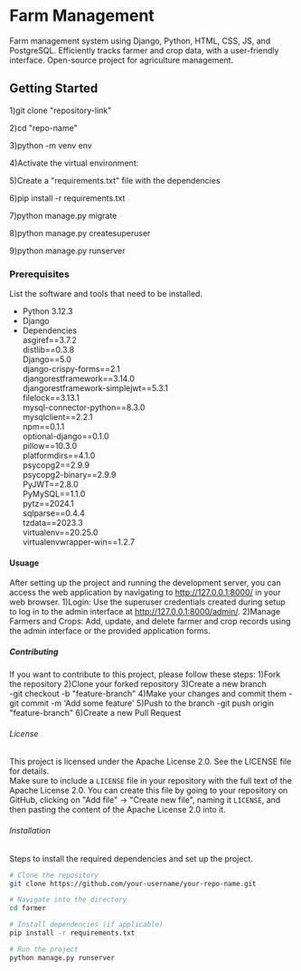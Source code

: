 # Farm Management
Farm management system using Django, Python, HTML, CSS, JS, and PostgreSQL. Efficiently tracks farmer and crop data, with a user-friendly interface. Open-source project for agriculture management.

## Getting Started

 1)git clone "repository-link"

 2)cd "repo-name"

 3)python -m venv env

 4)Activate the virtual environment:

 5)Create a "requirements.txt" file with the dependencies 

 6)pip install -r requirements.txt

 7)python manage.py migrate

 8)python manage.py createsuperuser

 9)python manage.py runserver


### Prerequisites
List the software and tools that need to be installed.

- Python 3.12.3
- Django
- Dependencies  
        asgiref==3.7.2 <br>
        distlib==0.3.8<br>
        Django==5.0<br>
        django-crispy-forms==2.1<br>
        djangorestframework==3.14.0<br>
        djangorestframework-simplejwt==5.3.1<br>
        filelock==3.13.1<br>
        mysql-connector-python==8.3.0<br>
        mysqlclient==2.2.1<br>
        npm==0.1.1<br>
        optional-django==0.1.0<br>
        pillow==10.3.0<br>
        platformdirs==4.1.0<br>
        psycopg2==2.9.9<br>
        psycopg2-binary==2.9.9<br>
        PyJWT==2.8.0<br>
        PyMySQL==1.1.0<br>
        pytz==2024.1<br>
        sqlparse==0.4.4<br>
        tzdata==2023.3<br>
        virtualenv==20.25.0<br>
        virtualenvwrapper-win==1.2.7<br>


#### Usuage
After setting up the project and running the development server, you can access the web application by navigating to http://127.0.0.1:8000/ in your web browser.
 1)Login: Use the superuser credentials created during setup to log in to the admin interface at http://127.0.0.1:8000/admin/.
 2)Manage Farmers and Crops: Add, update, and delete farmer and crop records using the admin interface or the provided application forms.

##### Contributing
If you want to contribute to this project, please follow these steps:
1)Fork the repository
2)Clone your forked repository
3)Create a new branch           
            -git checkout -b "feature-branch"
4)Make your changes and commit them
            -git commit -m 'Add some feature'
5)Push to the branch
            -git push origin "feature-branch"
6)Create a new Pull Request

###### License
This project is licensed under the Apache License 2.0. See the LICENSE file for details.     
    Make sure to include a `LICENSE` file in your repository with the full text of the Apache License 2.0. You can create this file by going to your repository on GitHub, clicking on "Add file" -> "Create new file", naming it `LICENSE`, and then pasting the content of the Apache License 2.0 into it.

###### Installation
Steps to install the required dependencies and set up the project.

```bash
# Clone the repository
git clone https://github.com/your-username/your-repo-name.git

# Navigate into the directory
cd farmer

# Install dependencies (if applicable)
pip install -r requirements.txt

# Run the project
python manage.py runserver


